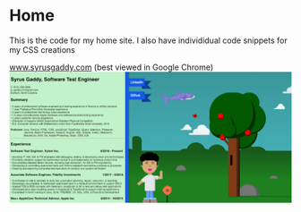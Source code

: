 # Home
This is the code for my home site. I also have individidual code snippets for my CSS creations

www.syrusgaddy.com (best viewed in Google Chrome)
![alt-text](https://github.com/gaddys10/Home/blob/master/Screen%20Shot%202019-01-12%20at%2011.19.10%20PM.png?raw=true)
